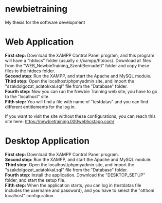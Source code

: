 # newbietraining
My thesis for the software development<br>
<h1> Web Application</h1>
<b>First step:</b> Download the XAMPP Control Panel program, and this program will have a "htdocs" folder (usually c://xampp/htdocs). Download all files from the "WEB_NewbieTraining_SzentiBernadett" folder and copy these files to the htdocs folder.<br>
<b>Second step: </b>Run the XAMPP, and start the Apache and MySQL module.<br>
<b>Third step:</b> Open the localhost/phpmyadmin site, and import the "szakdolgozat_adatokkal.sql" file from the "Database" folder.<br>
<b>Fourth step:</b> Now you can run the Newbie Training web site, you have to go to the "localhost" site.<br>
<b>Fifth step:</b> You will find a file with name of "testdatas" and you can find different entitlements for the log in.<br>

If you want to visit the site without these configurations, you can reach this site here: https://newbietraining.000webhostapp.com/<br>

<h1> Desktop Application</h1>
<b>First step:</b> Download the XAMPP Control Panel program.<br>
<b>Second step:</b> Run the XAMPP, and start the Apache and MySQL module.<br>
<b>Third step:</b> Open the localhost/phpmyadmin site, and import the "szakdolgozat_adatokkal.sql" file from the "Database" folder.<br>
<b>Fourth step:</b> Install the application. Download the "DESKTOP_SETUP" folder, and start the setup file. <br>
<b>Fifth step: </b>When the application starts, you can log in (testdatas file includes the username and password), and you have to select the "otthoni localhost" configuration.<br>
